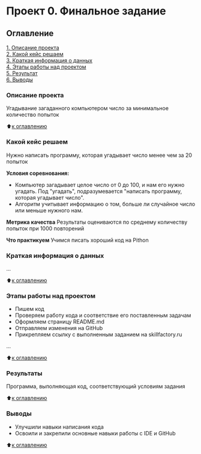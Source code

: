 # Проект 0. Финальное задание

## Оглавление
[1. Описание проекта](https://github.com/AnastasiyaKisslaya/sf_dst_1010/tree/main/project_0)   
[2. Какой кейс решаем](https://github.com/AnastasiyaKisslaya/sf_dst_1010/tree/main/project_0#%D0%BA%D0%B0%D0%BA%D0%BE%D0%B9-%D0%BA%D0%B5%D0%B9%D1%81-%D1%80%D0%B5%D1%88%D0%B0%D0%B5%D0%BC)  
[3. Краткая информация о данных](https://github.com/AnastasiyaKisslaya/sf_dst_1010/tree/main/project_0#%D0%BA%D1%80%D0%B0%D1%82%D0%BA%D0%B0%D1%8F-%D0%B8%D0%BD%D1%84%D0%BE%D1%80%D0%BC%D0%B0%D1%86%D0%B8%D1%8F-%D0%BE-%D0%B4%D0%B0%D0%BD%D0%BD%D1%8B%D1%85)  
[4. Этапы работы над проектом](https://github.com/AnastasiyaKisslaya/sf_dst_1010/tree/main/project_0#%D1%8D%D1%82%D0%B0%D0%BF%D1%8B-%D1%80%D0%B0%D0%B1%D0%BE%D1%82%D1%8B-%D0%BD%D0%B0%D0%B4-%D0%BF%D1%80%D0%BE%D0%B5%D0%BA%D1%82%D0%BE%D0%BC)   
[5. Результат](https://github.com/AnastasiyaKisslaya/sf_dst_1010/tree/main/project_0#%D1%80%D0%B5%D0%B7%D1%83%D0%BB%D1%8C%D1%82%D0%B0%D1%82%D1%8B)  
[6. Выводы](https://github.com/AnastasiyaKisslaya/sf_dst_1010/tree/main/project_0#%D0%B2%D1%8B%D0%B2%D0%BE%D0%B4%D1%8B)

### Описание проекта
Угадывание загаданного компьютером число за минимальное количество попыток

:arrow_up:[к оглавлению]()

### Какой кейс решаем
Нужно написать программу, которая угадывает число менее чем за 20 попыток

**Условия соревнования:**
- Компьютер загадывает целое число от 0 до 100, и нам его нужно угадать. Под "угадать", подразумевается "написать программу, которая угадывает число".
- Алгоритм учитывает информацию о том, больше ли случайное число или меньше нужного нам.

**Метрика качества**
Результаты оцениваются по среднему количеству попыток при 1000 повторений

**Что практикуем**
Учимся писать хороший код на Pithon

### Краткая информация о данных
...

:arrow_up:[к оглавлению]()

### Этапы работы над проектом
- Пишем код
- Проверяем работу кода и соответствие его поставленным задачам
- Оформляем страницу README.md
- Отправляем изменения на GitHub
- Прикрепляем ссылку с выполненным заданием на skillfactory.ru

...

:arrow_up:[к оглавлению]()

### Результаты
Программа, выполняющая код, соответствующий условиям задания

:arrow_up:[к оглавлению]()

### Выводы
- Улучшили навыки написания кода
- Освоили и закрепили основные навыки работы с IDE и GitHub

:arrow_up:[к оглавлению]()